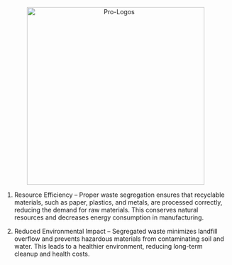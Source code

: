 <p align="center">
  <img src="https://github.com/user-attachments/assets/760f2fd9-6730-404d-a374-a18326d2b7bc" alt="Pro-Logos" width="400"/>
</p>

1. Resource Efficiency – Proper waste segregation ensures that recyclable materials, such as paper, plastics, and metals, are processed correctly, reducing the demand for raw materials. This conserves natural resources and decreases energy consumption in manufacturing.

2. Reduced Environmental Impact – Segregated waste minimizes landfill overflow and prevents hazardous materials from contaminating soil and water. This leads to a healthier environment, reducing long-term cleanup and health costs. 
